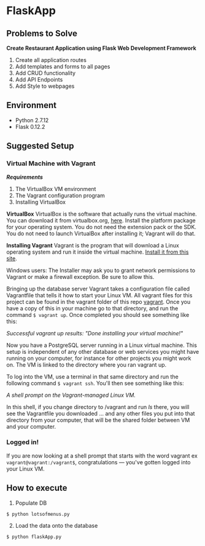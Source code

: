 # FlaskApp

## Problems to Solve
**Create Restaurant Application using Flask Web Development Framework** 

1. Create all application routes
2. Add templates and forms to all pages
3. Add CRUD functionality
4. Add API Endpoints
5. Add Style to webpages

## Environment
* Python  2.7.12
* Flask   0.12.2

## Suggested Setup

### Virtual Machine with Vagrant
***Requirements***

1. The VirtualBox VM environment
2. The Vagrant configuration program
3. Installing VirtualBox

**VirtualBox** 
VirtualBox is the software that actually runs the virtual machine. You can download it from virtualbox.org, [here](https://www.virtualbox.org/wiki/Downloads). Install the platform package for your operating system. You do not need the extension pack or the SDK. You do not need to launch VirtualBox after installing it; Vagrant will do that.

**Installing Vagrant**
Vagrant is the program that will download a Linux operating system and run it inside the virtual machine. [Install it from this site](https://www.vagrantup.com/downloads.html).

Windows users: The Installer may ask you to grant network permissions to Vagrant or make a firewall exception. Be sure to allow this.

Bringing up the database server
Vagrant takes a configuration file called Vagrantfile that tells it how to start your Linux VM. All vagrant files for this project can be found in the vagrant folder of this repo [vagrant](vagrant). Once you have a copy of this in your machine go to that directory, and run the command ```$ vagrant up```. Once completed you should see something like this:

*Successful vagrant up results: "Done installing your virtual machine!"*

Now you have a PostgreSQL server running in a Linux virtual machine. This setup is independent of any other database or web services you might have running on your computer, for instance for other projects you might work on. The VM is linked to the directory where you ran vagrant up.

To log into the VM, use a terminal in that same directory and run the following command ```$ vagrant ssh```. You'll then see something like this:

*A shell prompt on the Vagrant-managed Linux VM.*

In this shell, if you change directory to /vagrant and run *ls* there, you will see the Vagrantfile you downloaded ... and any other files you put into that directory from your computer, that will be the shared folder between VM and your computer.

### Logged in!
If you are now looking at a shell prompt that starts with the word vagrant ex ```vagrant@vagrant:/vagrant$```, congratulations — you've gotten logged into your Linux VM.

## How to execute
1. Populate DB
```cmd
$ python lotsofmenus.py 
```
2. Load the data onto the database
```sql
$ python flaskApp.py
```
